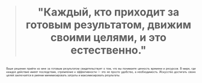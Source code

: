 ># <p align="center"> **"Каждый, кто приходит за готовым результатом, движим своими целями, и это естественно."** </p>
 <p align="justify" style="font-size:0.5em;">Ваше решение прийти ко мне за готовым результатом свидетельствует о том, что вы понимаете ценность времени и ресурсов. В мире, где каждое действие имеет последствия, стремление к эффективности — это не просто удобство, а необходимость. Искусство достигать своих целей заключается в умении минимизировать затраты и максимизировать результаты.</p>
